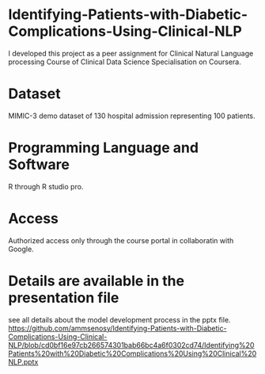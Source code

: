 # Identifying-Patients-with-Diabetic-Complications-Using-Clinical-NLP
I developed this project as a peer assignment for Clinical Natural Language processing Course of Clinical Data Science Specialisation on Coursera.

# Dataset
MIMIC-3 demo dataset of 130 hospital admission representing 100 patients.

# Programming Language and Software
R through R studio pro.

# Access
Authorized access only through the course portal in collaboratin with Google.

# Details are available in the presentation file
see all details about the model development process in the pptx file.
https://github.com/ammsenosy/Identifying-Patients-with-Diabetic-Complications-Using-Clinical-NLP/blob/cd0bf16e97cb266574301bab66bc4a6f0302cd74/Identifying%20Patients%20with%20Diabetic%20Complications%20Using%20Clinical%20NLP.pptx
